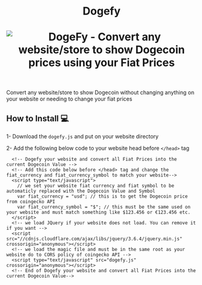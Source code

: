 <h1 align="center">
Dogefy
<br><br>
<img src="https://dogegarden.com/dogefy/img/doge_card.png" alt="DogeFy - Convert any website/store to show Dogecoin prices using your Fiat Prices" />
<br><br>
</h1>

Convert any website/store to show Dogecoin without changing anything on your website or needing to change your fiat prices

## How to Install 💻

1- Download the ```dogefy.js``` and put on your website directory

2- Add the following below code to your website head before ```</head>``` tag

```
  <!-- Dogefy your website and convert all Fiat Prices into the current Dogecoin Value -->
  <!-- Add this code below before </head> tag and change the fiat_currency and fiat_currency_symbol to match your website-->
  <script type="text/javascript">
    // we set your website fiat currency and fiat symbol to be automaticly replaced with the Dogecoin Value and Symbol
    var fiat_currency = "usd"; // this is to get the Dogecoin price from coingecko API
    var fiat_currency_symbol = "$"; // this must be the same used on your website and must match something like $123.456 or €123.456 etc.
  </script>
  <!-- we load JQuery if your website does not load. You can remove it if you want -->
  <script src="//cdnjs.cloudflare.com/ajax/libs/jquery/3.6.4/jquery.min.js" crossorigin="anonymous"></script>
  <!-- we load the magic file and must be in the same root as your website do to CORS policy of coingecko API -->
  <script type="text/javascript" src="dogefy.js" crossorigin="anonymous"></script>
  <!-- End of Dogefy your website and convert all Fiat Prices into the current Dogecoin Value-->
```
